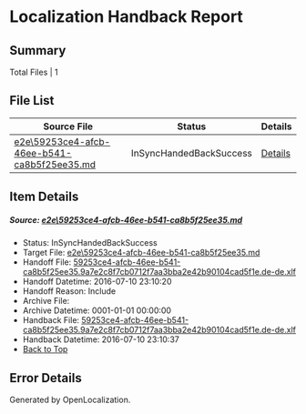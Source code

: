 # <a name='report-top'></a> Localization Handback Report

## Summary
 Total Files | 1

## File List
 Source File | Status | Details 
 ----------- | ------ | ------- 
 [e2e\59253ce4-afcb-46ee-b541-ca8b5f25ee35.md](https://github.com/OpenLocalizationTestOrg/oltest/blob/d13f0030810c6661a750ffb7e56c1b03f618f9f6/e2e/59253ce4-afcb-46ee-b541-ca8b5f25ee35.md) | InSyncHandedBackSuccess | [Details](#74715de2b5527de9fbbc8656d23584e259226d9d1)

## Item Details
##### <a name='74715de2b5527de9fbbc8656d23584e259226d9d1'></a> Source: [e2e\59253ce4-afcb-46ee-b541-ca8b5f25ee35.md](https://github.com/OpenLocalizationTestOrg/oltest/blob/d13f0030810c6661a750ffb7e56c1b03f618f9f6/e2e/59253ce4-afcb-46ee-b541-ca8b5f25ee35.md)
* Status: InSyncHandedBackSuccess
* Target File: [e2e\59253ce4-afcb-46ee-b541-ca8b5f25ee35.md](https://github.com/OpenLocalizationTestOrg/oltest-dede-fly/blob/d16dd92c0bbada7741ba6e15207034f77f7294ec/e2e/59253ce4-afcb-46ee-b541-ca8b5f25ee35.md)
* Handoff File: [59253ce4-afcb-46ee-b541-ca8b5f25ee35.9a7e2c8f7cb0712f7aa3bba2e42b90104cad5f1e.de-de.xlf](https://github.com/OpenLocalizationTestOrg/olhandoff-e2e/blob/fcf036417618b2f0b2f20efacf90df93b0c2e281/ol-handoff/OpenLocalizationTestOrg/oltest-dede-fly/ci/ht/59253ce4-afcb-46ee-b541-ca8b5f25ee35.9a7e2c8f7cb0712f7aa3bba2e42b90104cad5f1e.de-de.xlf)
* Handoff Datetime: 2016-07-10 23:10:20
* Handoff Reason: Include
* Archive File: 
* Archive Datetime: 0001-01-01 00:00:00
* Handback File: [59253ce4-afcb-46ee-b541-ca8b5f25ee35.9a7e2c8f7cb0712f7aa3bba2e42b90104cad5f1e.de-de.xlf](https://github.com/OpenLocalizationTestOrg/olhandback-e2e/blob/2e876af08d4829d946bab49cdf7240a1640c0ada/ol-handback/OpenLocalizationTestOrg/oltest-dede-fly/ci/ht/59253ce4-afcb-46ee-b541-ca8b5f25ee35.9a7e2c8f7cb0712f7aa3bba2e42b90104cad5f1e.de-de.xlf)
* Handback Datetime: 2016-07-10 23:10:37
* [Back to Top](#report-top)


## Error Details

Generated by OpenLocalization.
